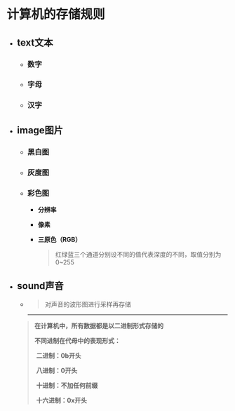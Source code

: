 # 计算机的存储规则

- ## text文本

  - ### 数字

  - ### 字母

  - ### 汉字

- ## image图片

  - ### 黑白图

  - ### 灰度图

  - ### 彩色图

    - **分辨率**

    - **像素**

    - **三原色（RGB）** 

      > 红绿蓝三个通道分别设不同的值代表深度的不同，取值分别为0~255

- ## sound声音

  - > 对声音的波形图进行采样再存储

    --------------------------
  
  > **在计算机中，所有数据都是以二进制形式存储的**
  >
  > **不同进制在代母中的表现形式：**
  >
  > ​	**二进制：0b开头**
  >
  > ​	**八进制：0开头**
  >
  > ​	**十进制：不加任何前缀**
  >
  > ​	**十六进制：0x开头**
  
  
  
